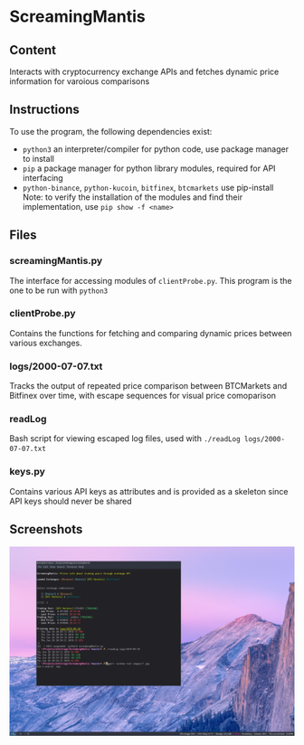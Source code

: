 # ScreamingMantis
## Content
Interacts with cryptocurrency exchange APIs and fetches dynamic price information for varoious comparisons
## Instructions
To use the program, the following dependencies exist:
* `python3` an interpreter/compiler for python code, use package manager to install
* `pip` a package manager for python library modules, required for API interfacing
* `python-binance`, `python-kucoin`, `bitfinex`, `btcmarkets` use pip-install <name>
Note: to verify the installation of the modules and find their implementation,
use `pip show -f <name>`
## Files
### screamingMantis.py
The interface for accessing modules of `clientProbe.py`. This program is the one to be run with `python3`
### clientProbe.py
Contains the functions for fetching and comparing dynamic prices between various exchanges.
### logs/2000-07-07.txt
Tracks the output of repeated price comparison between BTCMarkets and Bitfinex over time, with escape sequences for visual price comoparison
### readLog
Bash script for viewing escaped log files, used with `./readLog logs/2000-07-07.txt`
### keys.py
Contains various API keys as attributes and is provided as a skeleton since API keys should never be shared
## Screenshots
![1](/images/1.jpg)

